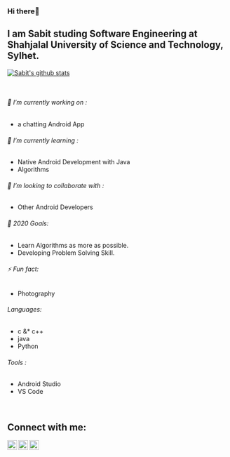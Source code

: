 ### Hi there👋

## I am Sabit studing Software Engineering at Shahjalal University of Science and Technology, Sylhet.    

 [![Sabit's github stats](https://github-readme-stats.vercel.app/api?username=SIB61&show_icons=true&theme=dark)](https://github.com/anuraghazra/github-readme-stats)

<br/>
                                   
 ###### 🔭 I’m currently working on :                               
  - a chatting Android App
  
###### 🌱 I’m currently learning :                                                                     
  - Native Android Development with Java 
  - Algorithms 
  
###### 👯 I’m looking to collaborate with :
  - Other Android Developers 

###### 🥅 2020 Goals: 
  - Learn Algorithms as more as possible. 
  - Developing Problem Solving Skill.

###### ⚡ Fun fact: 
  - Photography 
  
###### Languages:
  - c &* c++
  - java 
  - Python
###### Tools :
  - Android Studio 
  - VS Code 
 <br/>

## Connect with me:

[<img align="left" alt="codeSTACKr | YouTube" width="22px" src="https://cdn.jsdelivr.net/npm/simple-icons@v3/icons/youtube.svg" />][youtube]
[<img align="left" alt="codeSTACKr | LinkedIn" width="22px" src="https://cdn.jsdelivr.net/npm/simple-icons@v3/icons/linkedin.svg" />][linkedin]
[<img align="left" alt="codeSTACKr | Instagram" width="22px" src="https://cdn.jsdelivr.net/npm/simple-icons@v3/icons/instagram.svg" />][instagram]

<br />




[youtube]: https://youtube.com/Tech_Life_Solutions
[instagram]: https://instagram.com/sabit__001
[linkedin]: https://www.linkedin.com/in/md-sabit-islam-bhuiya-55a7601ab/

